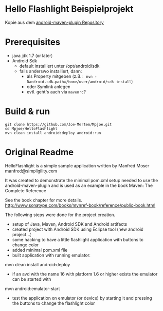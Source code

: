 Hello Flashlight Beispielprojekt
================================

Kopie aus dem [android-maven-plugin Repository](https://github.com/simpligility/android-maven-plugin)

Prerequisites
=============

- java jdk 1.7 (or later)
- Android Sdk
  - default installiert unter /opt/android/sdk
  - falls anderswo installiert, dann:
    - als Property mitgeben (z.B.: ` mvn -Dandroid.sdk.path=/home/user/android/sdk install`)
    - oder Symlink anlegen
    - evtl. geht's auch via `mavenrc`?


Build & run
===========

    git clone https://github.com/Joe-Merten/Mpjoe.git
    cd Mpjoe/HelloFlashlight
    mvn clean install android:deploy android:run


Original Readme
===============

HelloFlashlight is a simple sample application written by Manfred Moser <manfred@simpligility.com>

It was created to demonstrate the minimal pom.xml setup needed to use the android-maven-plugin
and is used as an example in the book Maven: The Complete Reference

See the book chapter for more details.
http://www.sonatype.com/books/mvnref-book/reference/public-book.html

The following steps were done for the project creation.

- setup of Java, Maven, Android SDK and Android artifacts
- created project with Android SDK using Eclipse tool (new android project...)
- some hacking to have a little flashlight application with buttons to change color
- added minimal pom.xml file
- built application with running emulator:

mvn clean install android:deploy

- if an avd with the name 16 with platform 1.6 or higher exists the emulator can be started with

mvn android:emulator-start

- test the application on emulator (or device) by starting it and pressing the buttons to change the flashlight color
